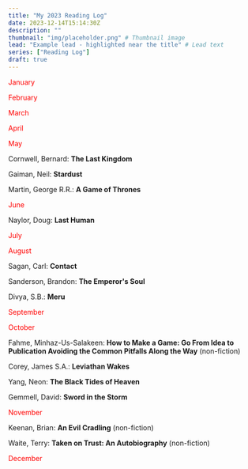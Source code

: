 ```yaml
---
title: "My 2023 Reading Log"
date: 2023-12-14T15:14:30Z
description: ""
thumbnail: "img/placeholder.png" # Thumbnail image
lead: "Example lead - highlighted near the title" # Lead text
series: ["Reading Log"]
draft: true
---
```


<!--more-->

<span style="color: #ff0000;">January</span>

<span style="color: #ff0000;">February</span>

<span style="color: #ff0000;">March</span>

<span style="color: #ff0000;">April</span>


<span style="color: #ff0000;">May</span>

Cornwell, Bernard: **The Last Kingdom**

Gaiman, Neil: **Stardust**

Martin, George R.R.: **A Game of Thrones**

<span style="color: #ff0000;">June</span>

Naylor, Doug: **Last Human**

<span style="color: #ff0000;">July</span>

<span style="color: #ff0000;">August</span>

Sagan, Carl: **Contact**

Sanderson, Brandon: **The Emperor's Soul**

Divya, S.B.: **Meru**

<span style="color: #ff0000;">September</span>

<span style="color: #ff0000;">October</span>

Fahme, Minhaz-Us-Salakeen: **How to Make a Game: Go From Idea to Publication Avoiding the Common Pitfalls Along the Way** (non-fiction)

Corey, James S.A.: **Leviathan Wakes**

Yang, Neon: **The Black Tides of Heaven**

Gemmell, David: **Sword in the Storm**

<span style="color: #ff0000;">November</span>

Keenan, Brian: **An Evil Cradling** (non-fiction)

Waite, Terry: **Taken on Trust: An Autobiography** (non-fiction)

<span style="color: #ff0000;">December</span>

